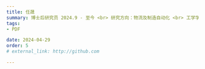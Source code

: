 ```yaml
---
title: 任晟  
summary: 博士后研究员 2024.9 - 至今 <br> 研究方向：物流及制造自动化 <br> 工学学士 (西北工业大学) <br> 工学博士 (上海交通大学)
tags:
- PDF

date: 2024-04-29
order: 5
# external_link: http://github.com

---
```

